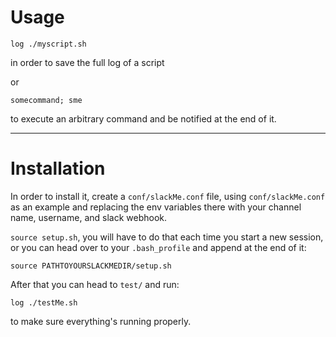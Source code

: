 # Usage

```
log ./myscript.sh
```
in order to save the full log of a script

or

```
somecommand; sme
```
to execute an arbitrary command and be notified at the end of it.

---

# Installation

In order to install it, create a `conf/slackMe.conf` file, using `conf/slackMe.conf` as an example and replacing the env variables there with your channel name, username, and slack webhook.

`source setup.sh`, you will have to do that each time you start a new session, or you can head over to your `.bash_profile` and append at the end of it:
```
source PATHTOYOURSLACKMEDIR/setup.sh
```

After that you can head to `test/` and run:
```
log ./testMe.sh
```
to make sure everything's running properly.